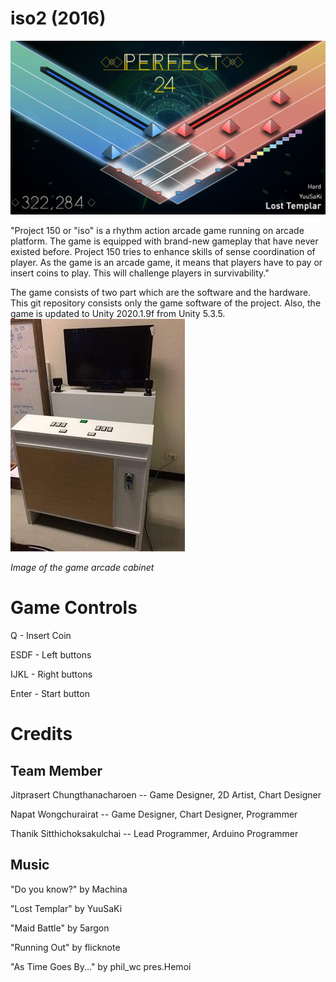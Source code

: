# iso2 (2016)
![Screenshot](Images/screenshot.png)

"Project 150 or "iso" is a rhythm action arcade game running on arcade platform. The game is equipped with brand-new gameplay that have never existed before. Project 150 tries to enhance skills of sense coordination of player. As the game is an arcade game, it means that players have to pay or insert coins to play. This will challenge players in survivability."

The game consists of two part which are the software and the hardware. This git repository consists only the game software of the project. Also, the game is updated to Unity 2020.1.9f from Unity 5.3.5.
![Screenshot](Images/cabinet.jpg)

*Image of the game arcade cabinet*
# Game Controls

Q - Insert Coin

ESDF - Left buttons

IJKL - Right buttons

Enter - Start button

# Credits
## Team Member
Jitprasert Chungthanacharoen -- Game Designer, 2D Artist, Chart Designer

Napat Wongchurairat -- Game Designer, Chart Designer, Programmer

Thanik Sitthichoksakulchai -- Lead Programmer, Arduino Programmer
## Music
"Do you know?" by Machina

"Lost Templar" by YuuSaKi

"Maid Battle" by 5argon

"Running Out" by flicknote

"As Time Goes By..." by phil_wc pres.Hemoi
